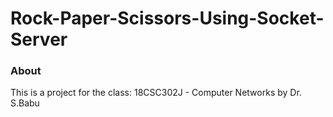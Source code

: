 # Rock-Paper-Scissors-Using-Socket-Server
### About
This is a project for the class: 18CSC302J - Computer Networks by Dr. S.Babu